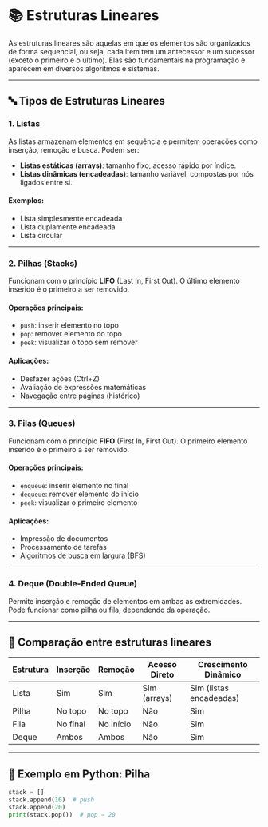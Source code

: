 # 📚 Estruturas Lineares

As estruturas lineares são aquelas em que os elementos são organizados de forma sequencial, ou seja, cada item tem um antecessor e um sucessor (exceto o primeiro e o último). Elas são fundamentais na programação e aparecem em diversos algoritmos e sistemas.

---

## 🔤 Tipos de Estruturas Lineares

### 1. **Listas**

As listas armazenam elementos em sequência e permitem operações como inserção, remoção e busca. Podem ser:

- **Listas estáticas (arrays)**: tamanho fixo, acesso rápido por índice.
- **Listas dinâmicas (encadeadas)**: tamanho variável, compostas por nós ligados entre si.

#### Exemplos:
- Lista simplesmente encadeada
- Lista duplamente encadeada
- Lista circular

---

### 2. **Pilhas (Stacks)**

Funcionam com o princípio **LIFO** (Last In, First Out). O último elemento inserido é o primeiro a ser removido.

#### Operações principais:
- `push`: inserir elemento no topo
- `pop`: remover elemento do topo
- `peek`: visualizar o topo sem remover

#### Aplicações:
- Desfazer ações (Ctrl+Z)
- Avaliação de expressões matemáticas
- Navegação entre páginas (histórico)

---

### 3. **Filas (Queues)**

Funcionam com o princípio **FIFO** (First In, First Out). O primeiro elemento inserido é o primeiro a ser removido.

#### Operações principais:
- `enqueue`: inserir elemento no final
- `dequeue`: remover elemento do início
- `peek`: visualizar o primeiro elemento

#### Aplicações:
- Impressão de documentos
- Processamento de tarefas
- Algoritmos de busca em largura (BFS)

---

### 4. **Deque (Double-Ended Queue)**

Permite inserção e remoção de elementos em ambas as extremidades. Pode funcionar como pilha ou fila, dependendo da operação.

---

## 🧠 Comparação entre estruturas lineares

| Estrutura | Inserção | Remoção | Acesso Direto | Crescimento Dinâmico |
|-----------|----------|---------|----------------|-----------------------|
| Lista     | Sim      | Sim     | Sim (arrays)   | Sim (listas encadeadas) |
| Pilha     | No topo  | No topo | Não            | Sim                   |
| Fila      | No final | No início | Não           | Sim                   |
| Deque     | Ambos    | Ambos   | Não            | Sim                   |

---

## 📌 Exemplo em Python: Pilha

```python
stack = []
stack.append(10)  # push
stack.append(20)
print(stack.pop())  # pop → 20
